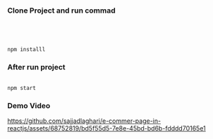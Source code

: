 ### Clone Project and run commad
```



  
npm installl
```
### After run project
```

npm start
```

### Demo Video
https://github.com/sajjadlaghari/e-commer-page-in-reactjs/assets/68752819/bd5f55d5-7e8e-45bd-bd6b-fdddd70165e1

